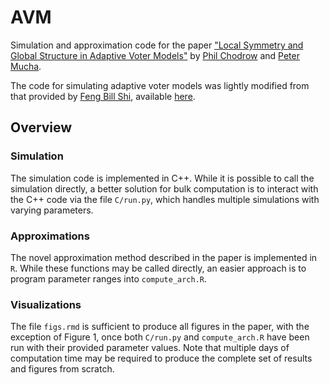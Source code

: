 # AVM

Simulation and approximation code for the paper ["Local Symmetry and Global Structure in Adaptive Voter Models"](https://arxiv.org/abs/1812.05464) by [Phil Chodrow](https://www.philchodrow.com) and [Peter Mucha](http://mucha.web.unc.edu).  

The code for simulating adaptive voter models was lightly modified from that provided by [Feng Bill Shi](http://billshi.net/), available [here](https://github.com/bill10/Evolving-Voter). 

## Overview

### Simulation

The simulation code is implemented in C++. While it is possible to call the simulation directly, a better solution for bulk computation is to interact with the C++ code via the file `C/run.py`, which handles multiple simulations with varying parameters. 

### Approximations

The novel approximation method described in the paper is implemented in `R`. 
While these functions may be called directly, an easier approach is to program parameter ranges into `compute_arch.R`. 

### Visualizations

The file `figs.rmd` is sufficient to produce all figures in the paper, with the exception of Figure 1, once both `C/run.py` and `compute_arch.R` have been run with their provided parameter values. Note that multiple days of computation time may be required to produce the complete set of results and figures from scratch. 







